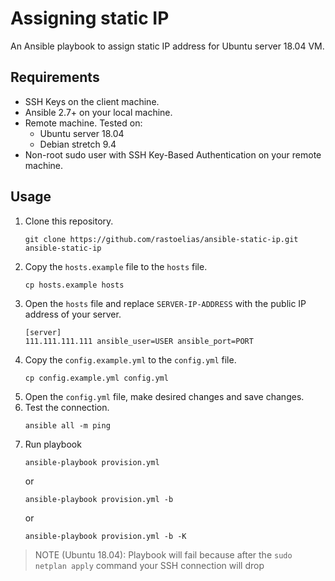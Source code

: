 # Assigning static IP
An Ansible playbook to assign static IP address for Ubuntu server 18.04 VM.

## Requirements
* SSH Keys on the client machine.
* Ansible 2.7+ on your local machine.
* Remote machine. Tested on:
    * Ubuntu server 18.04
    * Debian stretch 9.4
* Non-root sudo user with SSH Key-Based Authentication on your remote machine.

## Usage
1. Clone this repository.
    ```
    git clone https://github.com/rastoelias/ansible-static-ip.git ansible-static-ip
    ```
2. Copy the `hosts.example` file to the `hosts` file.
    ```
    cp hosts.example hosts
    ```
3. Open the `hosts` file and replace `SERVER-IP-ADDRESS` with the public IP address of your server.
    ```
    [server]
    111.111.111.111 ansible_user=USER ansible_port=PORT
    ```
4. Copy the `config.example.yml` to the `config.yml` file.
    ```
    cp config.example.yml config.yml
    ```
5. Open the `config.yml` file, make desired changes and save changes.
6. Test the connection.
    ```
    ansible all -m ping
    ```
6. Run playbook
    ```
    ansible-playbook provision.yml
    ```
    or
    ```
    ansible-playbook provision.yml -b
    ```
    or
    ```
    ansible-playbook provision.yml -b -K
    ```
> NOTE (Ubuntu 18.04): Playbook will fail because after the `sudo netplan apply` command your SSH connection will drop
